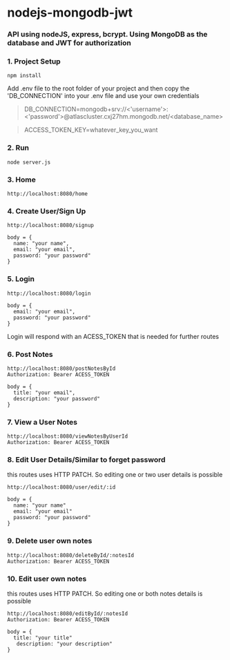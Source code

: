 # nodejs-mongodb-jwt
### API using nodeJS, express, bcrypt. Using MongoDB as the database and JWT for authorization

### 1. Project Setup
```
npm install
```

Add .env file to the root folder of your project
and then copy the 'DB_CONNECTION' into your .env file and use your own credentials

>DB_CONNECTION=mongodb+srv://<'username'>:<'password'>@atlascluster.cxj27hm.mongodb.net/<database_name>

>ACCESS_TOKEN_KEY=whatever_key_you_want


### 2. Run
```
node server.js
```

### 3. Home
```
http://localhost:8080/home
```

### 4. Create User/Sign Up
```
http://localhost:8080/signup

body = {
  name: "your name",
  email: "your email",
  password: "your password"
}
```

### 5. Login
```
http://localhost:8080/login

body = {
  email: "your email",
  password: "your password"
}
```
Login will respond with an ACESS_TOKEN that is needed for further routes

### 6. Post Notes
```
http://localhost:8080/postNotesById
Authorization: Bearer ACESS_TOKEN

body = {
  title: "your email",
  description: "your password"
}
```

### 7. View a User Notes
```
http://localhost:8080/viewNotesByUserId
Authorization: Bearer ACESS_TOKEN
```

### 8. Edit User Details/Similar to forget password
this routes uses HTTP PATCH. So editing one or two user details is possible
```
http://localhost:8080/user/edit/:id

body = {
  name: "your name"
  email: "your email"
  password: "your password"
}
```

### 9. Delete user own notes
```
http://localhost:8080/deleteById/:notesId
Authorization: Bearer ACESS_TOKEN
```

### 10. Edit user own notes
this routes uses HTTP PATCH. So editing one or both notes details is possible
```
http://localhost:8080/editById/:notesId
Authorization: Bearer ACESS_TOKEN

body = {
  title: "your title"
   description: "your description"
}
```












